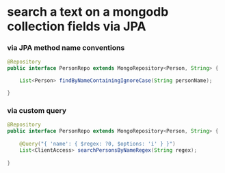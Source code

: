 # search a text on a mongodb collection fields via JPA


### via JPA method name conventions

```java
@Repository
public interface PersonRepo extends MongoRepository<Person, String> {

    List<Person> findByNameContainingIgnoreCase(String personName);

}

```

### via custom query

```java
@Repository
public interface PersonRepo extends MongoRepository<Person, String> {
   
    @Query("{ 'name': { $regex: ?0, $options: 'i' } }")
    List<ClientAccess> searchPersonsByNameRegex(String regex);
    
}
```
